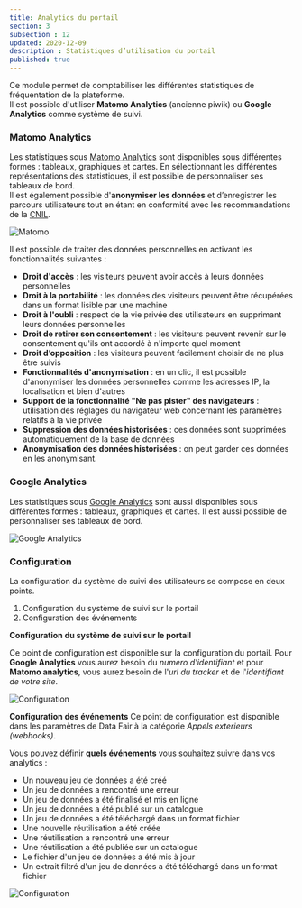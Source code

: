 ```yaml
---
title: Analytics du portail
section: 3
subsection : 12
updated: 2020-12-09
description : Statistiques d’utilisation du portail
published: true
---
```


Ce module permet de comptabiliser les différentes statistiques de fréquentation de la plateforme.  
Il est possible d'utiliser **Matomo Analytics** (ancienne piwik) ou **Google Analytics** comme système de suivi.

### Matomo Analytics
Les statistiques sous [Matomo Analytics](https://fr.matomo.org/) sont disponibles sous différentes formes : tableaux, graphiques et cartes. En sélectionnant les différentes représentations des statistiques, il est possible de personnaliser ses tableaux de bord.  
Il est également possible d'**anonymiser les données** et d’enregistrer les parcours utilisateurs tout en étant en conformité avec les recommandations de la [CNIL](https://www.cnil.fr/professionnel).

![Matomo](./images/functional-presentation/matomo.jpg)

Il est possible de traiter des données personnelles en activant les fonctionnalités suivantes :
* **Droit d'accès** : les visiteurs peuvent avoir accès à leurs données personnelles
* **Droit à la portabilité** : les données des visiteurs peuvent être récupérées dans un format lisible par une machine
* **Droit à l'oubli** : respect de la vie privée des utilisateurs en supprimant leurs données personnelles
* **Droit de retirer son consentement** : les visiteurs peuvent revenir sur le consentement qu'ils ont accordé à n'importe quel moment
* **Droit d’opposition** : les visiteurs peuvent facilement choisir de ne plus être suivis
* **Fonctionnalités d'anonymisation** : en un clic, il est possible d'anonymiser les données personnelles comme les adresses IP, la localisation et bien d'autres
* **Support de la fonctionnalité "Ne pas pister" des navigateurs** : utilisation des réglages du navigateur web concernant les paramètres relatifs à la vie privée
* **Suppression des données historisées** : ces données sont supprimées automatiquement de la base de données
* **Anonymisation des données historisées** : on peut garder ces données en les anonymisant.

### Google Analytics

Les statistiques sous [Google Analytics](https://analytics.google.com/) sont aussi disponibles sous différentes formes : tableaux, graphiques et cartes. Il est aussi possible de personnaliser ses tableaux de bord.

![Google Analytics](./images/functional-presentation/google-analytics.jpg)

### Configuration

La configuration du système de suivi des utilisateurs se compose en deux points.  
1. Configuration du système de suivi sur le portail  
2. Configuration des événements

<p>
</p>

**Configuration du système de suivi sur le portail**

Ce point de configuration est disponible sur la configuration du portail.
Pour **Google Analytics** vous aurez besoin du *numero d'identifiant* et pour **Matomo analytics**, vous aurez besoin de l'*url du tracker* et de l'*identifiant de votre site*.

![Configuration](./images/functional-presentation/config-GA-1.jpg)


**Configuration des événements**
Ce point de configuration est disponible dans les paramètres de Data Fair à la catégorie *Appels exterieurs (webhooks)*.

Vous pouvez définir **quels événements** vous souhaitez suivre dans vos analytics :
* Un nouveau jeu de données a été créé
* Un jeu de données a rencontré une erreur
* Un jeu de données a été finalisé et mis en ligne
* Un jeu de données a été publié sur un catalogue
* Un jeu de données a été téléchargé dans un format fichier
* Une nouvelle réutilisation a été créée
* Une réutilisation a rencontré une erreur
* Une réutilisation a été publiée sur un catalogue
* Le fichier d'un jeu de données a été mis à jour
* Un extrait filtré d'un jeu de données a été téléchargé dans un format fichier

![Configuration](./images/functional-presentation/config-GA-2.jpg)
